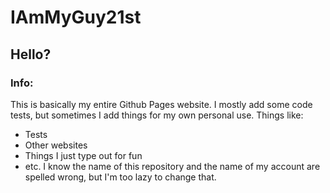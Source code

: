 # IAmMyGuy21st
## Hello?
### Info:
This is basically my entire Github Pages website. I mostly add some code tests, but sometimes I add things for my own personal use. Things like:
- Tests
- Other websites
- Things I just type out for fun
- etc.
I know the name of this repository and the name of my account are spelled wrong, but I'm too lazy to change that.
